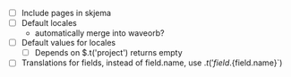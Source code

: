 - [ ] Include pages in skjema
- [ ] Default locales
  - automatically merge into waveorb?
- [ ] Default values for locales
  - [ ] Depends on $.t('project') returns empty
- [ ] Translations for fields, instead of field.name, use $.t('field.${field.name}`)
